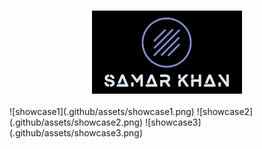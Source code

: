 <h3 align="center">
  <img src="./.github/assets/logo.png" width="240" alt="Logo"/>
</h3>
![showcase1](.github/assets/showcase1.png) 
![showcase2](.github/assets/showcase2.png) 
![showcase3](.github/assets/showcase3.png) 
